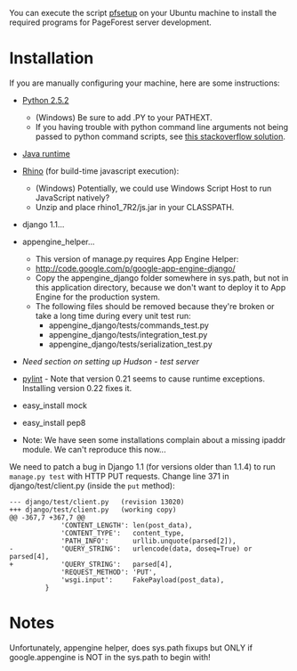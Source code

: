 You can execute the script [pfsetup](http://pageforest.googlecode.com/hg/tools/pfsetup) on your Ubuntu machine to install the required programs for PageForest server development.

# Installation #

If you are manually configuring your machine, here are some instructions:

  * [Python 2.5.2](http://www.python.org/download/releases/2.5.2/)
    * (Windows) Be sure to add .PY to your PATHEXT.
    * If you having trouble with python command line arguments not being passed to python command scripts, see [this stackoverflow solution](http://stackoverflow.com/questions/2640971/windows-is-not-passing-command-line-arguments-to-python-programs-executed-from-th).
  * [Java runtime](http://www.java.com/en/download/manual.jsp)
  * [Rhino](http://www.mozilla.org/rhino/download.html) (for build-time javascript execution):
    * (Windows) Potentially, we could use Windows Script Host to run JavaScript natively?
    * Unzip and place rhino1\_7R2/js.jar in your CLASSPATH.
  * django 1.1...
  * appengine\_helper...
    * This version of manage.py requires App Engine Helper:
    * http://code.google.com/p/google-app-engine-django/
    * Copy the appengine\_django folder somewhere in sys.path, but not in this application directory, because we don't want to deploy it to App Engine for the production system.
    * The following files should be removed because they're broken or take a long time during every unit test run:
      * appengine\_django/tests/commands\_test.py
      * appengine\_django/tests/integration\_test.py
      * appengine\_django/tests/serialization\_test.py
  * _Need section on setting up Hudson - test server_
  * [pylint](http://pypi.python.org/pypi/pylint) - Note that version 0.21 seems to cause runtime exceptions.  Installing version 0.22 fixes it.


  * easy\_install mock
  * easy\_install pep8
  * Note: We have seen some installations complain about a missing ipaddr module.  We can't reproduce this now...

We need to patch a bug in Django 1.1 (for versions older than 1.1.4) to run ` manage.py test ` with HTTP PUT requests. Change line 371 in django/test/client.py (inside the ` put ` method):

```
--- django/test/client.py	(revision 13020)
+++ django/test/client.py	(working copy)
@@ -367,7 +367,7 @@
             'CONTENT_LENGTH': len(post_data),
             'CONTENT_TYPE':   content_type,
             'PATH_INFO':      urllib.unquote(parsed[2]),
-            'QUERY_STRING':   urlencode(data, doseq=True) or parsed[4],
+            'QUERY_STRING':   parsed[4],
             'REQUEST_METHOD': 'PUT',
             'wsgi.input':     FakePayload(post_data),
         }
```

# Notes #

Unfortunately, appengine helper, does sys.path fixups but ONLY if google.appengine is NOT in the sys.path to begin with!